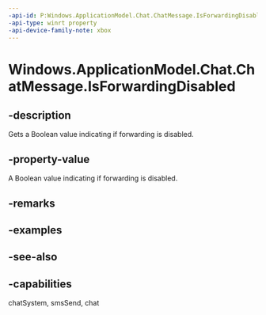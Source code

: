 ```yaml
---
-api-id: P:Windows.ApplicationModel.Chat.ChatMessage.IsForwardingDisabled
-api-type: winrt property
-api-device-family-note: xbox
---
```


<!-- Property syntax
public bool IsForwardingDisabled { get;  set; }
-->

# Windows.ApplicationModel.Chat.ChatMessage.IsForwardingDisabled

## -description
Gets a Boolean value indicating if forwarding is disabled.

## -property-value
A Boolean value indicating if forwarding is disabled.

## -remarks

## -examples

## -see-also

## -capabilities
chatSystem, smsSend, chat
